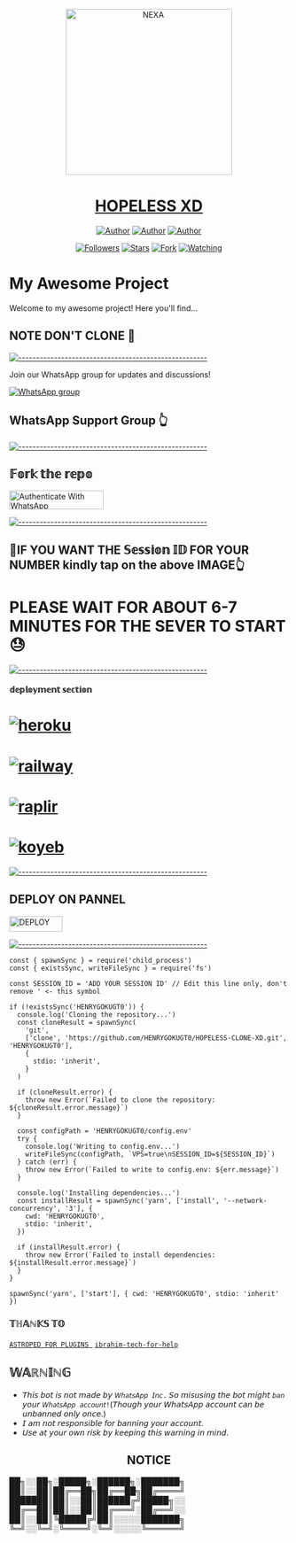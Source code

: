 <p align="center">  
  <a href="https://session-generator-bsji.onrender.com">
    <img alt="NEXA" height="300" src="https://files.catbox.moe/ewnxkz.mp4">
    <h1 align="center">HOPELESS XD</h1>
  </a>
</p>
<p align="center">
<a href="https://github.com/HENRYGOKUGT0"><img title="Author" src="https://img.shields.io/badge/HENRYGOKUGT0-black?style=for-the-badge&logo=Github"></a> <a href="https://chat.whatsapp.com/CkIGluck2EI6zToAmhw2Nw"><img title="Author" src="https://img.shields.io/badge/CHANNEL-black?style=for-the-badge&logo=whatsapp"></a> <a href="https://wa.me/256789810043"><img title="Author" src="https://img.shields.io/badge/CHAT US-black?style=for-the-badge&logo=whatsapp"></a>
<p/>
<p align="center">
<a href="https://github.com/HENRYGOKUGT0?tab=followers"><img title="Followers" src="https://img.shields.io/github/followers/HENRYGOKUGT0?label=Followers&style=social"></a>
<a href="https://github.com/HENRYGOKUGT0/HOPELESS-CLONE-XD/stargazers/"><img title="Stars" src="https://img.shields.io/github/stars/HENRYGOKUGT0/HOPELESS-CLONE-XD?&style=social"></a>
<a href="https://github.com/HENRYGOKUGT0/HOPELESS-CLONE-XD/network/members"><img title="Fork" src="https://img.shields.io/github/forks/HENRYGOKUGT0/HOPELESS-CLONE-XD?style=social"></a>
<a href="https://github.com/HENRYGOKUGT0/HOPELESS-CLONE-XD/watchers"><img title="Watching" src="https://img.shields.io/github/watchers/HENRYGOKUGT0/HOPELESS-CLONE-XD?label=Watching&style=social"></a>
</p>

####  
# My Awesome Project

Welcome to my awesome project! Here you'll find...
## NOTE DON'T CLONE 🤭

[![-----------------------------------------------------](https://raw.githubusercontent.com/andreasbm/readme/master/assets/lines/colored.png)](#table-of-contents)

Join our WhatsApp group for updates and discussions!

[![WhatsApp group](https://img.shields.io/badge/Join-WhatsApp%20group-25D366?style=for-the-badge&logo=whatsapp)](https://chat.whatsapp.com/CkIGluck2EI6zToAmhw2Nw)
## WhatsApp Support Group 👆

[![-----------------------------------------------------](https://raw.githubusercontent.com/andreasbm/readme/master/assets/lines/colored.png)](#table-of-contents)

## 𝔽𝕠𝕣𝕜 𝕥𝕙𝕖 𝕣𝕖𝕡𝕠
<a href="https://github.com/HENRYGOKUGT0/HOPELESS-CLONE-XD/fork" target="_blank">
  <img src="https://img.shields.io/badge/FORK REPO-black?style=for-the-badge&logo=render" alt="Authenticate With WhatsApp" width="170" height="34">
</a>

[![-----------------------------------------------------](https://raw.githubusercontent.com/andreasbm/readme/master/assets/lines/colored.png)](#table-of-contents)

<h2>📌IF YOU WANT THE 𝕊𝕖𝕤𝕤𝕚𝕠𝕟 𝕀𝔻 FOR YOUR NUMBER kindly tap on the above IMAGE👆</h2>
<h1>PLEASE WAIT FOR ABOUT 6-7 MINUTES FOR THE SEVER TO START 😓</h1>

[![-----------------------------------------------------](https://raw.githubusercontent.com/andreasbm/readme/master/assets/lines/colored.png)](#table-of-contents)
#### 𝕕𝕖𝕡𝕝𝕠𝕪𝕞𝕖𝕟𝕥 𝕤𝕖𝕔𝕥𝕚𝕠𝕟
# <a href="https://dashboard.heroku.com/new?template=https://github.com/wasixd/WASI-MD-V"><img title="heroku" src="https://img.shields.io/badge/DEPLOY ON HEROKU-h?color=green&style=for-the-badge&logo=msi"></a>
# <a href="https://railway.app/template/tM2McB?referralCode=v7Xehd"><img title="railway" src="https://img.shields.io/badge/DEPLOY ON RAILWAY-h?color=green&style=for-the-badge&logo=msi"></a>
# <a href="(https://replit.com/github/Itxxwasi/WASI-MD-V"><img title="raplir" src="https://img.shields.io/badge/RAPLIT-h?color=green&style=for-the-badge&logo=msi"></a>
# <a href="https://wasimd-9dedcea2edba.herokuapp.com/"><img title="koyeb" src="https://img.shields.io/badge/DEPLOY ON KYOEB-h?color=green&style=for-the-badge&logo=msi"></a>
[![-----------------------------------------------------](https://raw.githubusercontent.com/andreasbm/readme/master/assets/lines/colored.png)](#table-of-contents)
## DEPLOY ON PANNEL 
<a href='https://bot-hosting.net/?aff=1260744175356346430' target="_blank"><img alt='DEPLOY' src='https://img.shields.io/badge/DEPLOY -h?color=black&style=for-the-badge&logo=opera' width="96.35" height="28"/></a></p>
[![-----------------------------------------------------](https://raw.githubusercontent.com/andreasbm/readme/master/assets/lines/colored.png)](#table-of-contents)

```
const { spawnSync } = require('child_process')
const { existsSync, writeFileSync } = require('fs')

const SESSION_ID = 'ADD YOUR SESSION ID' // Edit this line only, don't remove ' <- this symbol

if (!existsSync('HENRYGOKUGT0')) {
  console.log('Cloning the repository...')
  const cloneResult = spawnSync(
    'git',
    ['clone', 'https://github.com/HENRYGOKUGT0/HOPELESS-CLONE-XD.git', 'HENRYGOKUGT0'],
    {
      stdio: 'inherit',
    }
  )

  if (cloneResult.error) {
    throw new Error(`Failed to clone the repository: ${cloneResult.error.message}`)
  }

  const configPath = 'HENRYGOKUGT0/config.env'
  try {
    console.log('Writing to config.env...')
    writeFileSync(configPath, `VPS=true\nSESSION_ID=${SESSION_ID}`)
  } catch (err) {
    throw new Error(`Failed to write to config.env: ${err.message}`)
  }

  console.log('Installing dependencies...')
  const installResult = spawnSync('yarn', ['install', '--network-concurrency', '3'], {
    cwd: 'HENRYGOKUGT0',
    stdio: 'inherit',
  })

  if (installResult.error) {
    throw new Error(`Failed to install dependencies: ${installResult.error.message}`)
  }
}

spawnSync('yarn', ['start'], { cwd: 'HENRYGOKUGT0', stdio: 'inherit' })
```
### 𝕋ℍ𝔸ℕ𝕂𝕊 𝕋𝕆
 [`ASTROPED FOR PLUGINS `](https://github.com/astroped)
  [`ibrahim-tech-for-help`](https://github.com/ibrahimaitech)
  



   
## 𝕎𝔸ℝℕ𝕀ℕ𝔾
- 𝘛𝘩𝘪𝘴 𝘣𝘰𝘵 𝘪𝘴 𝘯𝘰𝘵 𝘮𝘢𝘥𝘦 𝘣𝘺 `𝘞𝘩𝘢𝘵𝘴𝘈𝘱𝘱 𝘐𝘯𝘤.` 𝘚𝘰 𝘮𝘪𝘴𝘶𝘴𝘪𝘯𝘨 𝘵𝘩𝘦 𝘣𝘰𝘵 𝘮𝘪𝘨𝘩𝘵 `𝘣𝘢𝘯` 𝘺𝘰𝘶𝘳 `𝘞𝘩𝘢𝘵𝘴𝘈𝘱𝘱 𝘢𝘤𝘤𝘰𝘶𝘯𝘵!`(𝘛𝘩𝘰𝘶𝘨𝘩 𝘺𝘰𝘶𝘳 𝘞𝘩𝘢𝘵𝘴𝘈𝘱𝘱 𝘢𝘤𝘤𝘰𝘶𝘯𝘵 𝘤𝘢𝘯 𝘣𝘦 𝘶𝘯𝘣𝘢𝘯𝘯𝘦𝘥 𝘰𝘯𝘭𝘺 𝘰𝘯𝘤𝘦.)
- 𝘐 𝘢𝘮 𝘯𝘰𝘵 𝘳𝘦𝘴𝘱𝘰𝘯𝘴𝘪𝘣𝘭𝘦 𝘧𝘰𝘳 𝘣𝘢𝘯𝘯𝘪𝘯𝘨 𝘺𝘰𝘶𝘳 𝘢𝘤𝘤𝘰𝘶𝘯𝘵.
- 𝘜𝘴𝘦 𝘢𝘵 𝘺𝘰𝘶𝘳 𝘰𝘸𝘯 𝘳𝘪𝘴𝘬 𝘣𝘺 𝘬𝘦𝘦𝘱𝘪𝘯𝘨 𝘵𝘩𝘪𝘴 𝘸𝘢𝘳𝘯𝘪𝘯𝘨 𝘪𝘯 𝘮𝘪𝘯𝘥.

<h2 align="center">  NOTICE
</h2>
   

██╗░░██╗░█████╗░██████╗░███████╗
██║░░██║██╔══██╗██╔══██╗██╔════╝
███████║██║░░██║██████╔╝█████╗░░
██╔══██║██║░░██║██╔═══╝░██╔══╝░░
██║░░██║╚█████╔╝██║░░░░░███████╗
╚═╝░░╚═╝░╚════╝░╚═╝░░░░░╚══════╝

                                                      
